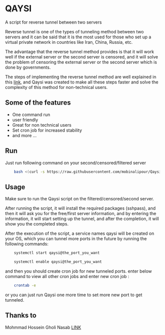 # QAYSI

A script for reverse tunnel between two servers

Reverse tunnel is one of the types of tunneling method between two servers and it can be said that it is the most used for those who set up a virtual private network in countries like Iran, China, Russia, etc.

The advantage that the reverse tunnel method provides is that it will work well if the external server or the second server is censored, and it will solve the problem of censoring the external server or the second server which is done by governments.

The steps of implementing the reverse tunnel method are well explained in this [link](https://github.com/slayer76/Remote-SSH-Tunnel-Farsi), and Qaysi was created to make all these steps faster and solve the complexity of this method for non-technical users.
## Some of the features

- One command run
- user friendly
- Great for non technical users
- Set cron job for increased stability
- and more ...

## Run

Just run following command on your second/censored/filtered server

```bash
    bash <(curl -s https://raw.githubusercontent.com/mobinalipour/Qaysi/main/Qaysi.sh)
```
    
## Usage

Make sure to run the Qaysi script on the filtered/censored/second server.

After running the script, it will install the required packages (sshpass), and then it will ask you for the free/first server information, and by entering the information, it will start setting up the tunnel, and after the completion, it will show you the completed steps.

After the execution of the script, a service names qaysi will be created on your OS, which you can tunnel more ports in the future by running the following commands:

``` bash
    systemctl start qaysi@the_port_you_want
```
``` bash
    systemctl enable qaysi@the_port_you_want
```

and then you should create cron job for new tunneled ports. enter below command to view all other cron jobs and enter new cron job :
```bash
    crontab -e
```

or you can just run Qaysi one more time to set more new port to get tunneled.
## Thanks to
Mohmmad Hossein Gholi Nasab [LINK](https://github.com/slayer76/Remote-SSH-Tunnel-Farsi)
